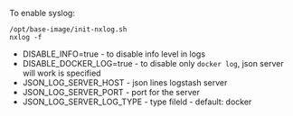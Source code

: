 
To enable syslog:
 ```
 /opt/base-image/init-nxlog.sh
 nxlog -f
 ```

- DISABLE_INFO=true - to disable info level in logs
- DISABLE_DOCKER_LOG=true - to disable only `docker log`, json server will work is specified
- JSON_LOG_SERVER_HOST - json lines logstash server
- JSON_LOG_SERVER_PORT - port for the server
- JSON_LOG_SERVER_LOG_TYPE - type fileld - default: docker

